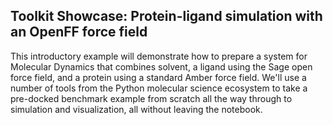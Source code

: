 ## Toolkit Showcase: Protein-ligand simulation with an OpenFF force field

This introductory example will demonstrate how to prepare a system for Molecular Dynamics that combines solvent, a ligand using the Sage open force field, and a protein using a standard Amber force field. We'll use a number of tools from the Python molecular science ecosystem to take a pre-docked benchmark example from scratch all the way through to simulation and visualization, all without leaving the notebook.
